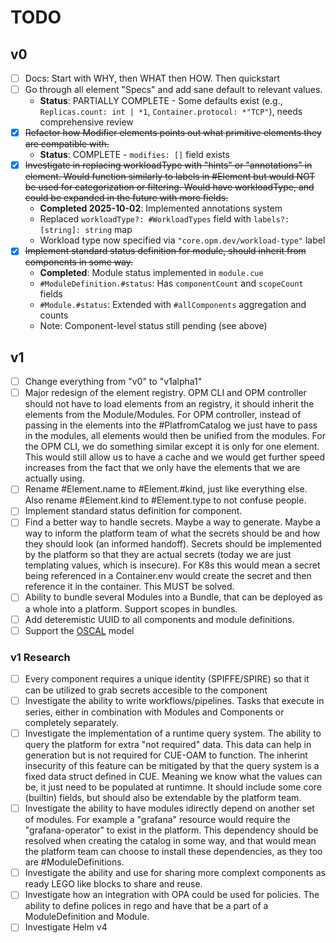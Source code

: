 # TODO

## v0

- [ ] Docs: Start with WHY, then WHAT then HOW. Then quickstart
- [ ] Go through all element "Specs" and add sane default to relevant values.
  - **Status**: PARTIALLY COMPLETE - Some defaults exist (e.g., `Replicas.count: int | *1`, `Container.protocol: *"TCP"`), needs comprehensive review
- [x] ~~Refactor how Modifier elements points out what primitive elements they are compatible with.~~
  - **Status**: COMPLETE - `modifies: []` field exists
- [x] ~~Investigate in replacing workloadType with "hints" or "annotations" in element. Would function similarly to labels in #Element but would NOT be used for categorization or filtering. Would have workloadType, and could be expanded in the future with more fields.~~
  - **Completed 2025-10-02**: Implemented annotations system
  - Replaced `workloadType?: #WorkloadTypes` field with `labels?: [string]: string` map
  - Workload type now specified via `"core.opm.dev/workload-type"` label
- [x] ~~Implement standard status definition for module, should inherit from components in some way.~~
  - **Completed**: Module status implemented in `module.cue`
  - `#ModuleDefinition.#status`: Has `componentCount` and `scopeCount` fields
  - `#Module.#status`: Extended with `#allComponents` aggregation and counts
  - Note: Component-level status still pending (see above)

## v1

- [ ] Change everything from "v0" to "v1alpha1"
- [ ] Major redesign of the element registry. OPM CLI and OPM controller should not have to load elements from an registry, it should inherit the elements from the Module/Modules. For OPM controller, instead of passing in the elements into the #PlatfromCatalog we just have to pass in the modules, all elements would then be unified from the modules. For the OPM CLI, we do something similar except it is only for one element. This would still allow us to have a cache and we would get further speed increases from the fact that we only have the elements that we are actually using.
- [ ] Rename #Element.name to #Element.#kind, just like everything else. Also rename #Element.kind to #Element.type to not confuse people.
- [ ] Implement standard status definition for component.
- [ ] Find a better way to handle secrets. Maybe a way to generate. Maybe a way to inform the platform team of what the secrets should be and how they should look (an informed handoff). Secrets should be implemented by the platform so that they are actual secrets (today we are just templating values, which is insecure). For K8s this would mean a secret being referenced in a Container.env would create the secret and then reference it in the container. This MUST be solved.
- [ ] Ability to bundle several Modules into a Bundle, that can be deployed as a whole into a platform. Support scopes in bundles.
- [ ] Add deteremistic UUID to all components and module definitions.
- [ ] Support the [OSCAL](https://pages.nist.gov/OSCAL/) model

### v1 Research

- [ ] Every component requires a unique identity (SPIFFE/SPIRE) so that it can be utilized to grab secrets accesible to the component
- [ ] Investigate the ability to write workflows/pipelines. Tasks that execute in series, either in combination with Modules and Components or completely separately.
- [ ] Investigate the implementation of a runtime query system. The ability to query the platform for extra "not required" data. This data can help in generation but is not required for CUE-OAM to function. The inherint insecurity of this feature can be mitigated by that the query system is a fixed data struct defined in CUE. Meaning we know what the values can be, it just need to be populated at runtimne. It should include some core (builtin) fields, but should also be extendable by the platform team.
- [ ] Investigate the ability to have modules idirectly depend on another set of modules. For example a "grafana" resource would require the "grafana-operator" to exist in the platform. This dependency should be resolved when creating the catalog in some way, and that would mean the platform team can choose to install these dependencies, as they too are #ModuleDefinitions.
- [ ] Investigate the ability and use for sharing more complext components as ready LEGO like blocks to share and reuse.
- [ ] Investigate how an integration with OPA could be used for policies. The ability to define polices in rego and have that be a part of a ModuleDefinition and Module.
- [ ] Investigate Helm v4
